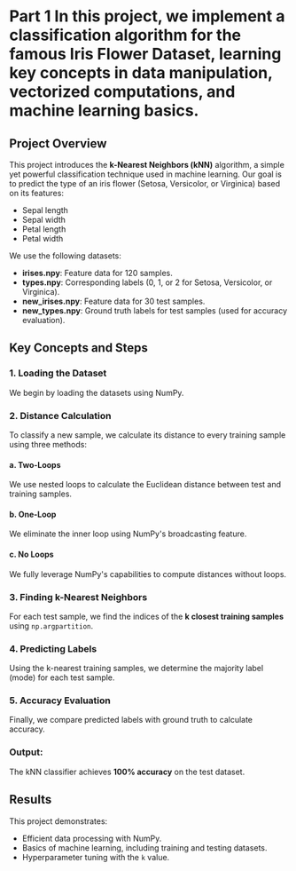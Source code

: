 # Part 1 In this project, we implement a classification algorithm for the famous **Iris Flower Dataset**, learning key concepts in data manipulation, vectorized computations, and machine learning basics.

## Project Overview

This project introduces the **k-Nearest Neighbors (kNN)** algorithm, a simple yet powerful classification technique used in machine learning. Our goal is to predict the type of an iris flower (Setosa, Versicolor, or Virginica) based on its features:

- Sepal length
- Sepal width
- Petal length
- Petal width

We use the following datasets:

- **irises.npy**: Feature data for 120 samples.
- **types.npy**: Corresponding labels (0, 1, or 2 for Setosa, Versicolor, or Virginica).
- **new\_irises.npy**: Feature data for 30 test samples.
- **new\_types.npy**: Ground truth labels for test samples (used for accuracy evaluation).

## Key Concepts and Steps

### 1. Loading the Dataset

We begin by loading the datasets using NumPy.


### 2. Distance Calculation

To classify a new sample, we calculate its distance to every training sample using three methods:

#### a. **Two-Loops**

We use nested loops to calculate the Euclidean distance between test and training samples.

#### b. **One-Loop**

We eliminate the inner loop using NumPy's broadcasting feature.

#### c. **No Loops**

We fully leverage NumPy's capabilities to compute distances without loops.


### 3. Finding k-Nearest Neighbors

For each test sample, we find the indices of the **k closest training samples** using `np.argpartition`.


### 4. Predicting Labels

Using the k-nearest training samples, we determine the majority label (mode) for each test sample.

### 5. Accuracy Evaluation

Finally, we compare predicted labels with ground truth to calculate accuracy.


### Output:

The kNN classifier achieves **100% accuracy** on the test dataset.

## Results

This project demonstrates:

- Efficient data processing with NumPy.
- Basics of machine learning, including training and testing datasets.
- Hyperparameter tuning with the `k` value.





